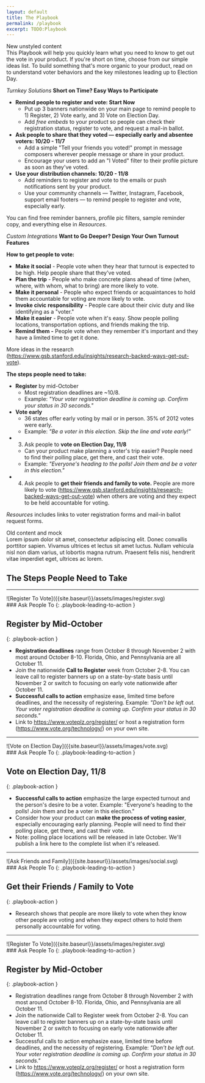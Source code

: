 ```yaml
---
layout: default
title: The Playbook
permalink: /playbook
excerpt: TODO:Playbook
---
```


<div class="page-title">
  New unstyled content
  <div class="inner">
    This Playbook will help you quickly learn what you need to know to get out the vote in your product. If you're short on time, choose from our simple ideas list. To build something that's more organic to your product, read on to understand voter behaviors and the key milestones leading up to Election Day.
  </div>
</div>

*Turnkey Solutions*
**Short on Time? Easy Ways to Participate**

* **Remind people to register and vote:  Start Now**
    * Put up 3 banners nationwide on your main page to remind people to 1) Register, 2) Vote early, and 3) Vote on Election Day.   
    * Add _free embeds_ to your product so people can check their registration status, register to vote, and request a mail-in ballot.
* **Ask people to share that they voted — especially early and absentee voters:  10/20 - 11/7**
    * Add a simple "Tell your friends you voted!" prompt in message composers wherever people message or share in your product.
    * Encourage your users to add an "I Voted" filter to their profile picture as soon as they've voted.  
* **Use your distribution channels:  10/20 - 11/8**
    * Add reminders to register and vote to the emails or push notifications sent by your product. 
    * Use your community channels — Twitter, Instagram, Facebook, support email footers — to remind people to register and vote, especially early.

You can find free reminder banners, profile pic filters, sample reminder copy, and everything else in _Resources_.


*Custom Integrations*
**Want to Go Deeper? Design Your Own Turnout Features**

**How to get people to vote:**

* **Make it social** - People vote when they hear that turnout is expected to be high. Help people share that they've voted.
* **Plan the trip** - People who make concrete plans ahead of time (when, where, with whom, what to bring) are more likely to vote.
* **Make it personal** - People who expect friends or acquaintances to hold them accountable for voting are more likely to vote.
* **Invoke civic responsibility** - People care about their civic duty and like identifying as a "voter."
* **Make it easier** - People vote when it's easy. Show people polling locations, transportation options, and friends making the trip.
* **Remind them -** People vote when they remember it's important and they have a limited time to get it done.

More ideas in the research (https://www.gsb.stanford.edu/insights/research-backed-ways-get-out-vote).  


**The steps people need to take:**

* **Register** by mid-October
    * Most registration deadlines are ~10/8.  
    * Example: *"Your voter registration deadline is coming up. _Confirm your status_ in 30 seconds."*
* **Vote early**
    * 36 states offer early voting by mail or in person.  35% of 2012 votes were early.
    * Example:  *"Be a voter in this election.  Skip the line and _vote early_!"*
* 3) Ask people to **vote on Election Day, 11/8**
    * Can your product make planning a voter's trip easier?  People need to find their polling place, get there, and cast their vote.
    * Example: *"Everyone's heading to the polls! _Join them_ and be a voter in this election."*
* 4) Ask people to **get their friends and family to vote.**  People are more likely to vote (https://www.gsb.stanford.edu/insights/research-backed-ways-get-out-vote) when others are voting and they expect to be held accountable for voting. 

_Resources_ includes links to voter registration forms and mail-in ballot request forms.






<div class="page-title">
  Old content and mock
  <div class="inner">
    Lorem ipsum dolor sit amet, consectetur adipiscing elit. Donec convallis porttitor sapien. Vivamus ultrices et lectus sit amet luctus. Nullam vehicula nisl non diam varius, ut lobortis magna rutrum. Praesent felis nisi, hendrerit vitae imperdiet eget, ultrices ac lorem. 
  </div>
</div>

## The Steps People Need to Take

---

<div class="playbook-item" markdown="1">

<div class="playbook-image" markdown="1">
![Register To Vote]({{site.baseurl}}/assets/images/register.svg)
</div>

<div class="playbook-text" markdown="1">
### Ask People To 
{: .playbook-leading-to-action }

## Register by Mid-October
{: .playbook-action }

* __Registration deadlines__ range from October 8 through November 2 with most around October 8-10.  Florida, Ohio, and Pennsylvania are all October 11. 
* Join the nationwide __Call to Register__ week from October 2-8. You can leave call to register banners up on a state-by-state basis until November 2 or switch to focusing on early vote nationwide after October 11. 
* __Successful calls to action__ emphasize ease, limited time before deadlines, and the necessity of registering. Example: *"Don't be left out. Your voter registration deadline is coming up. Confirm your status in 30 seconds."* 
* Link to <https://www.voteplz.org/register/> or host a registration form (<https://www.vote.org/technology/>) on your own site.
</div>

</div>

---

<div class="playbook-item" markdown="1">

<div class="playbook-image" markdown="1">
![Vote on Election Day]({{site.baseurl}}/assets/images/vote.svg)
</div>

<div class="playbook-text" markdown="1">
### Ask People To 
{: .playbook-leading-to-action }

## Vote on Election Day, 11/8 
{: .playbook-action }

* __Successful calls to action__ emphasize the large expected turnout and the person's desire to be a voter. Example: "Everyone's heading to the polls! Join them and be a voter in this election." 
* Consider how your product can __make the process of voting easier__, especially encouraging early planning.  People will need to find their polling place, get there, and cast their vote. 
* Note: polling place locations will be released in late October.  We'll publish a link here to the complete list when it's released.

</div>

</div>

---

<div class="playbook-item" markdown="1">

<div class="playbook-image" markdown="1">
![Ask Friends and Family]({{site.baseurl}}/assets/images/social.svg)
</div>

<div class="playbook-text" markdown="1">
### Ask People To 
{: .playbook-leading-to-action }

## Get their Friends / Family to Vote
{: .playbook-action }

* Research shows that people are more likely to vote when they know other people are voting and when they expect others to hold them personally accountable for voting.
</div>

</div>

---

<div class="playbook-item" markdown="1">

<div class="playbook-image" markdown="1">
![Register To Vote]({{site.baseurl}}/assets/images/register.svg)
</div>

<div class="playbook-text" markdown="1">
### Ask People To 
{: .playbook-leading-to-action }

## Register by Mid-October
{: .playbook-action }

* Registration deadlines range from October 8 through November 2 with most around October 8-10.  Florida, Ohio, and Pennsylvania are all October 11. 
* Join the nationwide Call to Register week from October 2-8. You can leave call to register banners up on a state-by-state basis until November 2 or switch to focusing on early vote nationwide after October 11. 
* Successful calls to action emphasize ease, limited time before deadlines, and the necessity of registering. Example: *"Don't be left out. Your voter registration deadline is coming up. Confirm your status in 30 seconds."* 
* Link to https://www.voteplz.org/register/ or host a registration form (https://www.vote.org/technology/) on your own site.
</div>

</div>
